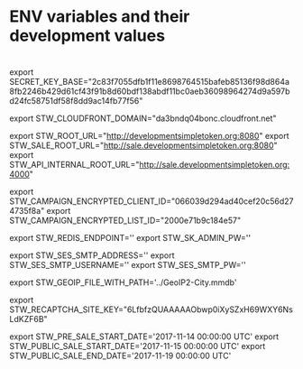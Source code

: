 # ENV variables and their development values
#

export SECRET_KEY_BASE="2c83f7055dfb1f11e8698764515bafeb85136f98d864a8fb2246b429d61cf43f91b8d60bdf138abdf11bc0aeb36098964274d9a597bd24fc58751df58f8dd9ac14fb77f56"

export STW_CLOUDFRONT_DOMAIN="da3bndq04bonc.cloudfront.net"

export STW_ROOT_URL="http://developmentsimpletoken.org:8080"
export STW_SALE_ROOT_URL="http://sale.developmentsimpletoken.org:8080"
export STW_API_INTERNAL_ROOT_URL="http://sale.developmentsimpletoken.org:4000"

export STW_CAMPAIGN_ENCRYPTED_CLIENT_ID="066039d294ad40cef20c56d274735f8a"
export STW_CAMPAIGN_ENCRYPTED_LIST_ID="2000e71b9c184e57"

export STW_REDIS_ENDPOINT=''
export STW_SK_ADMIN_PW=''

export STW_SES_SMTP_ADDRESS=''
export STW_SES_SMTP_USERNAME=''
export STW_SES_SMTP_PW=''

export STW_GEOIP_FILE_WITH_PATH='../GeoIP2-City.mmdb'

export STW_RECAPTCHA_SITE_KEY="6LfbfzQUAAAAAObwp0iXySZxH69WXY6NsLdKZF6B"

export STW_PRE_SALE_START_DATE='2017-11-14 00:00:00 UTC'
export STW_PUBLIC_SALE_START_DATE='2017-11-15 00:00:00 UTC'
export STW_PUBLIC_SALE_END_DATE='2017-11-19 00:00:00 UTC'